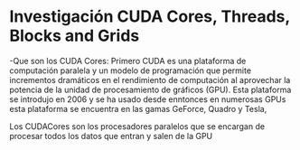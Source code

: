 #  Investigación CUDA Cores, Threads, Blocks and Grids

-Que son los CUDA Cores:
  Primero CUDA es una plataforma de computación paralela y un modelo de programación que permite incrementos dramáticos en el rendimiento de computación al aprovechar la potencia de la unidad de procesamiento de gráficos (GPU).
  Esta plataforma se introdujo en 2006 y se ha usado desde enntonces en numerosas GPUs esta plataforma se encuentra en las gamas GeForce, Quadro y Tesla,

  Los CUDACores son los procesadores paralelos que se encargan de procesar todos los datos que entran y salen de la GPU
